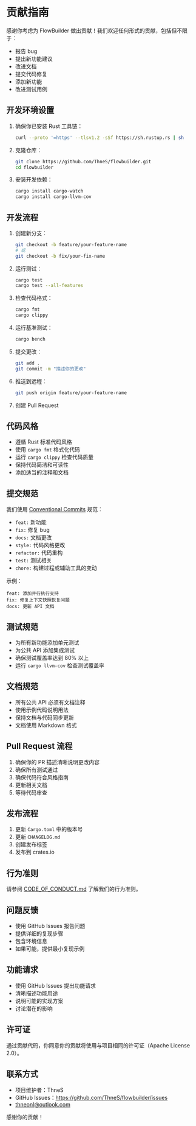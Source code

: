 # 贡献指南

感谢你考虑为 FlowBuilder 做出贡献！我们欢迎任何形式的贡献，包括但不限于：

- 报告 bug
- 提出新功能建议
- 改进文档
- 提交代码修复
- 添加新功能
- 改进测试用例

## 开发环境设置

1. 确保你已安装 Rust 工具链：
   ```bash
   curl --proto '=https' --tlsv1.2 -sSf https://sh.rustup.rs | sh
   ```

2. 克隆仓库：
   ```bash
   git clone https://github.com/ThneS/flowbuilder.git
   cd flowbuilder
   ```

3. 安装开发依赖：
   ```bash
   cargo install cargo-watch
   cargo install cargo-llvm-cov
   ```

## 开发流程

1. 创建新分支：
   ```bash
   git checkout -b feature/your-feature-name
   # 或
   git checkout -b fix/your-fix-name
   ```

2. 运行测试：
   ```bash
   cargo test
   cargo test --all-features
   ```

3. 检查代码格式：
   ```bash
   cargo fmt
   cargo clippy
   ```

4. 运行基准测试：
   ```bash
   cargo bench
   ```

5. 提交更改：
   ```bash
   git add .
   git commit -m "描述你的更改"
   ```

6. 推送到远程：
   ```bash
   git push origin feature/your-feature-name
   ```

7. 创建 Pull Request

## 代码风格

- 遵循 Rust 标准代码风格
- 使用 `cargo fmt` 格式化代码
- 运行 `cargo clippy` 检查代码质量
- 保持代码简洁和可读性
- 添加适当的注释和文档

## 提交规范

我们使用 [Conventional Commits](https://www.conventionalcommits.org/) 规范：

- `feat:` 新功能
- `fix:` 修复 bug
- `docs:` 文档更改
- `style:` 代码风格更改
- `refactor:` 代码重构
- `test:` 测试相关
- `chore:` 构建过程或辅助工具的变动

示例：
```
feat: 添加并行执行支持
fix: 修复上下文快照恢复问题
docs: 更新 API 文档
```

## 测试规范

- 为所有新功能添加单元测试
- 为公共 API 添加集成测试
- 确保测试覆盖率达到 80% 以上
- 运行 `cargo llvm-cov` 检查测试覆盖率

## 文档规范

- 所有公共 API 必须有文档注释
- 使用示例代码说明用法
- 保持文档与代码同步更新
- 文档使用 Markdown 格式

## Pull Request 流程

1. 确保你的 PR 描述清晰说明更改内容
2. 确保所有测试通过
3. 确保代码符合风格指南
4. 更新相关文档
5. 等待代码审查

## 发布流程

1. 更新 `Cargo.toml` 中的版本号
2. 更新 `CHANGELOG.md`
3. 创建发布标签
4. 发布到 crates.io

## 行为准则

请参阅 [CODE_OF_CONDUCT.md](CODE_OF_CONDUCT.md) 了解我们的行为准则。

## 问题反馈

- 使用 GitHub Issues 报告问题
- 提供详细的复现步骤
- 包含环境信息
- 如果可能，提供最小复现示例

## 功能请求

- 使用 GitHub Issues 提出功能请求
- 清晰描述功能用途
- 说明可能的实现方案
- 讨论潜在的影响

## 许可证

通过贡献代码，你同意你的贡献将使用与项目相同的许可证（Apache License 2.0）。

## 联系方式

- 项目维护者：ThneS
- GitHub Issues：https://github.com/ThneS/flowbuilder/issues
- thneonl@outlook.com

感谢你的贡献！